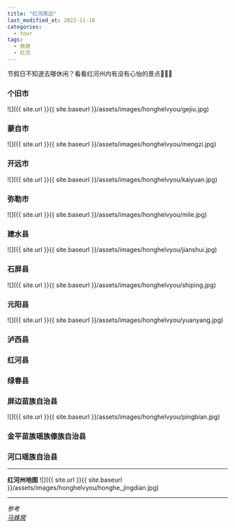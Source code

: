 ```yaml
---
title: "红河周边"
last_modified_at: 2022-11-18
categories: 
  - tour
tags:
  - 旅游
  - 红河
---
```


节假日不知道去哪休闲？看看红河州内有没有心怡的景点🛫🛫🛫

### 个旧市

![]({{ site.url }}{{ site.baseurl }}/assets/images/honghelvyou/gejiu.jpg)

### 蒙自市

![]({{ site.url }}{{ site.baseurl }}/assets/images/honghelvyou/mengzi.jpg)

### 开远市

![]({{ site.url }}{{ site.baseurl }}/assets/images/honghelvyou/kaiyuan.jpg)

### 弥勒市

![]({{ site.url }}{{ site.baseurl }}/assets/images/honghelvyou/mile.jpg)

### 建水县

![]({{ site.url }}{{ site.baseurl }}/assets/images/honghelvyou/jianshui.jpg)

### 石屏县

![]({{ site.url }}{{ site.baseurl }}/assets/images/honghelvyou/shiping.jpg)

### 元阳县

![]({{ site.url }}{{ site.baseurl }}/assets/images/honghelvyou/yuanyang.jpg)

### 泸西县

### 红河县

### 绿春县

### 屏边苗族自治县

![]({{ site.url }}{{ site.baseurl }}/assets/images/honghelvyou/pingbian.jpg)

### 金平苗族瑶族傣族自治县

### 河口瑶族自治县

---

**红河州地图**
![]({{ site.url }}{{ site.baseurl }}/assets/images/honghelvyou/honghe_jingdian.jpg)

---

*参考*  
[*马蜂窝*](https://www.mafengwo.cn/)
